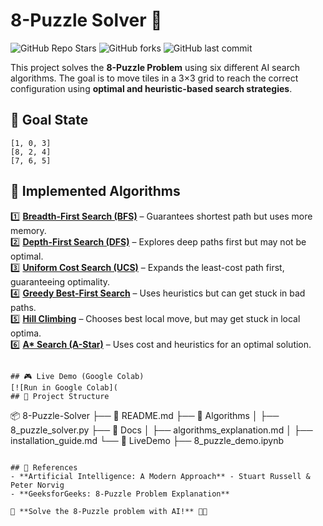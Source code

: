 # 8-Puzzle Solver 🧩

![GitHub Repo Stars](https://img.shields.io/github/stars/yourusername/8-puzzle-solver?style=social)
![GitHub forks](https://img.shields.io/github/forks/yourusername/8-puzzle-solver?style=social)
![GitHub last commit](https://img.shields.io/github/last-commit/yourusername/8-puzzle-solver)

This project solves the **8-Puzzle Problem** using six different AI search algorithms. The goal is to move tiles in a 3×3 grid to reach the correct configuration using **optimal and heuristic-based search strategies**.

## 🎯 Goal State
```
[1, 0, 3]
[8, 2, 4]
[7, 6, 5]
```

## 🚀 Implemented Algorithms
1️⃣ **[Breadth-First Search (BFS)](Algorithms/8_puzzle_solver.py)** – Guarantees shortest path but uses more memory.  
2️⃣ **[Depth-First Search (DFS)](Algorithms/8_puzzle_solver.py)** – Explores deep paths first but may not be optimal.  
3️⃣ **[Uniform Cost Search (UCS)](Algorithms/8_puzzle_solver.py)** – Expands the least-cost path first, guaranteeing optimality.  
4️⃣ **[Greedy Best-First Search](Algorithms/8_puzzle_solver.py)** – Uses heuristics but can get stuck in bad paths.  
5️⃣ **[Hill Climbing](Algorithms/8_puzzle_solver.py)** – Chooses best local move, but may get stuck in local optima.  
6️⃣ **[A* Search (A-Star)](Algorithms/8_puzzle_solver.py)** – Uses cost and heuristics for an optimal solution.  

```

## 🎮 Live Demo (Google Colab)
[![Run in Google Colab](
## 📂 Project Structure
```
📦 8-Puzzle-Solver
├── 📜 README.md
├── 📂 Algorithms
│   ├── 8_puzzle_solver.py
├── 📂 Docs
│   ├── algorithms_explanation.md
│   ├── installation_guide.md
└── 📂 LiveDemo
    ├── 8_puzzle_demo.ipynb
```

## 📜 References
- **Artificial Intelligence: A Modern Approach** - Stuart Russell & Peter Norvig  
- **GeeksforGeeks: 8-Puzzle Problem Explanation**  

🚀 **Solve the 8-Puzzle problem with AI!** 🧠🔥

